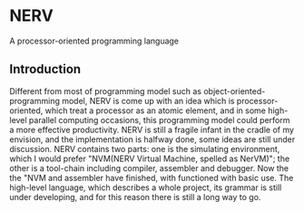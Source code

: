 # NERV
A processor-oriented programming language

## Introduction
Different from most of programming model such as object-oriented-programming model, NERV is come up with an idea which is processor-oriented, which treat a processor as an atomic element, and in some high-level parallel computing occasions, this programming model could perform a more effective productivity. NERV is still a fragile infant in the cradle of my envision, and the implementation is halfway done, some ideas are still under discussion.
NERV contains two parts: one is the simulating environment, which I would prefer "NVM(NERV Virtual Machine, spelled as NerVM)"; the other is a tool-chain including compiler, assembler and debugger. Now the the "NVM and assembler have finished, with functioned with basic use.
The high-level language, which describes a whole project, its grammar is still under developing, and for this reason there is still a long way to go.
